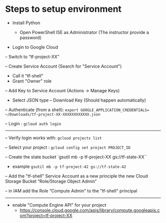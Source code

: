 # Steps to setup environment

- Install Python
  - Open PowerShell ISE as Administrator (The instructor provide a password)

- Login to Google Cloud

–	Switch to “tf-project-XX”

–	Create Service Account (Search for "Service Account")
  - Call it "tf-shell"
  - Grant "Owner" role

–	Add Key to Service Account (Actions -> Manage Keys)
  - Select JSON type
  –	Download Key (Should happen automatically)

–	Authenticate (from a shell): `export GOOGLE_APPLICATION_CREDENTIALS= ~/Downloads/tf-project-XX-XXXXXXXXXXXX.json`

–	Login : `gcloud auth login`



---

  –	Verify login works with: `gcloud projects list`

–	Select your project : `gcloud config set project PROJECT_ID`

–	Create the state bucket `gsutil mb -p tf-project-XX gs://tf-state-XX``
  - example `gsutil mb -p tf-project-42 gs://tf-state-42`

–	Add the "tf-shell" Service Account as a new principle the new Cloud Storage Bucket “Role/Storage Object Admin”

–	in IAM add the Role “Compute Admin” to the "tf-shell" principal


---

- enable "Compute Engine API" for your project
  - https://console.cloud.google.com/apis/library/compute.googleapis.com?project=tf-project-XX
